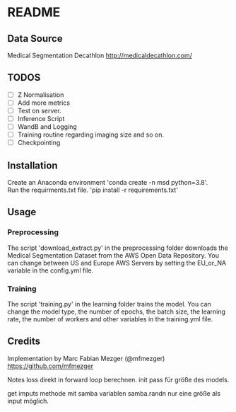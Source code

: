 # README


## Data Source

Medical Segmentation Decathlon http://medicaldecathlon.com/

## TODOS

 - [ ] Z Normalisation
 - [ ] Add more metrics
 - [ ] Test on server.
 - [ ] Inference Script
 - [ ] WandB and Logging
 - [ ] Training routine regarding imaging size and so on.
 - [ ] Checkpointing

## Installation

Create an Anaconda environment 'conda create -n msd python=3.8'.  
Run the requirments.txt file. 'pip install -r requirements.txt'

## Usage


### Preprocessing
The script 'download_extract.py' in the preprocessing folder downloads the Medical Segmentation Dataset from the AWS Open Data Repository. You can change between US and Europe AWS Servers by setting the EU_or_NA variable in the config.yml file.

### Training
The script 'training.py' in the learning folder trains the model. You can change the model type, the number of epochs, the batch size, the learning rate, the number of workers and other variables in the training.yml file.


## Credits
Implementation by Marc Fabian Mezger (@mfmezger) https://github.com/mfmezger


Notes
loss direkt in forward loop berechnen. init pass für größe des models.

get imputs methode mit samba variablen samba.randn
nur eine größe als input möglich.

